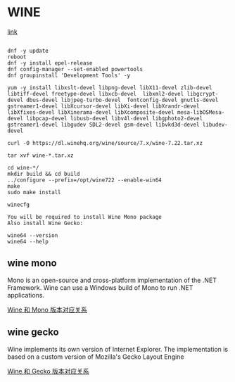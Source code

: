 # WINE

[link](https://techviewleo.com/install-and-use-wine-on-rocky-linux/)
```

dnf -y update
reboot
dnf -y install epel-release
dnf config-manager --set-enabled powertools
dnf groupinstall 'Development Tools' -y

yum -y install libxslt-devel libpng-devel libX11-devel zlib-devel libtiff-devel freetype-devel libxcb-devel  libxml2-devel libgcrypt-devel dbus-devel libjpeg-turbo-devel  fontconfig-devel gnutls-devel gstreamer1-devel libXcursor-devel libXi-devel libXrandr-devel libXfixes-devel libXinerama-devel libXcomposite-devel mesa-libOSMesa-devel libpcap-devel libusb-devel libv4l-devel libgphoto2-devel gstreamer1-devel libgudev SDL2-devel gsm-devel libvkd3d-devel libudev-devel

curl -O https://dl.winehq.org/wine/source/7.x/wine-7.22.tar.xz

tar xvf wine-*.tar.xz

cd wine-*/
mkdir build && cd build
../configure --prefix=/opt/wine722 --enable-win64
make
sudo make install

winecfg

You will be required to install Wine Mono package
Also install Wine Gecko:

wine64 --version
wine64 --help
```

## wine mono

Mono is an open-source and cross-platform implementation of the .NET Framework. Wine can use a Windows build of Mono to run .NET applications.

[Wine 和 Mono 版本对应关系](https://wiki.winehq.org/Mono)




## wine gecko

Wine implements its own version of Internet Explorer. The implementation is based on a custom version of Mozilla's Gecko Layout Engine

[Wine 和 Gecko 版本对应关系](https://wiki.winehq.org/Gecko)
